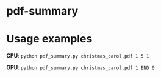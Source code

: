 # pdf-summary

# Usage examples

**CPU**: `python pdf_summary.py christmas_carol.pdf 1 5 1`

**GPU**: `python pdf_summary.py christmas_carol.pdf 1 END 0`
